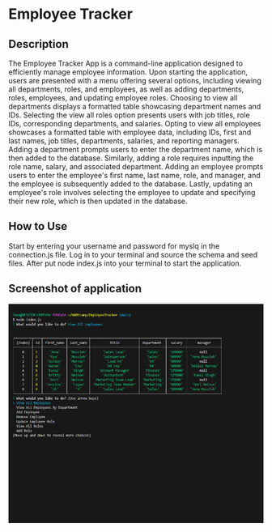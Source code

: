 # Employee Tracker

## Description
The Employee Tracker App is a command-line application designed to efficiently manage employee information. Upon starting the application, users are presented with a menu offering several options, including viewing all departments, roles, and employees, as well as adding departments, roles, employees, and updating employee roles. Choosing to view all departments displays a formatted table showcasing department names and IDs. Selecting the view all roles option presents users with job titles, role IDs, corresponding departments, and salaries. Opting to view all employees showcases a formatted table with employee data, including IDs, first and last names, job titles, departments, salaries, and reporting managers. Adding a department prompts users to enter the department name, which is then added to the database. Similarly, adding a role requires inputting the role name, salary, and associated department. Adding an employee prompts users to enter the employee's first name, last name, role, and manager, and the employee is subsequently added to the database. Lastly, updating an employee's role involves selecting the employee to update and specifying their new role, which is then updated in the database.

## How to Use
Start by entering your username and password for myslq in the connection.js file. Log in to your terminal and source the schema and seed files. After put node index.js into your terminal to start the application.

## Screenshot of application
<img title="Employee Tracker" alt="Screenshot of Employee Tracker App" src="assets\Screenshot_Employee_Tracker.png">

